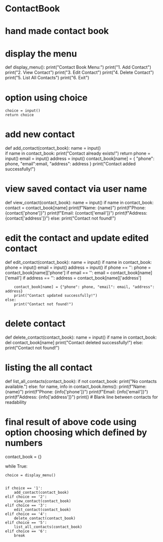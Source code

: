 # ContactBook
# hand made contact book
# display the menu
def display_menu():
    print("Contact Book Menu:")
    print("1. Add Contact")
    print("2. View Contact")
    print("3. Edit Contact")
    print("4. Delete Contact")
    print("5. List All Contacts")
    print("6. Exit")
# option using choice 
    choice = input()
    return choice
# add new contact 
def add_contact(contact_book):
    name = input()        
    if name in contact_book:
        print("Contact already exists!")
        return
    phone = input()
    email = input()
    address = input()
    contact_book[name] = {
        "phone": phone,
        "email":email,
        "address": address
    }
    print("Contact added successfully!")
    
# view saved contact via user name
def view_contact(contact_book):
    name = input()
    if name in contact_book:
        contact = contact_book[name]
        print(f"Name: {name}")
        print(f"Phone: {contact['phone']}")
        print(f"Email: {contact['email']}")
        print(f"Address: {contact['address']}")
    else:
        print("Contact not found!")
        
# edit the contact and update edited contact
def edit_contact(contact_book):
    name = input()
    if name in contact_book:
        phone = input()
        email = input()
        address = input()
        if phone == '':
            phone = contact_book[name]['phone']
        if email == '':
            email = contact_book[name]['email']
        if address == '':
            address = contact_book[name]['address']

        contact_book[name] = {"phone": phone, "email": email, "address": address}
        print("Contact updated successfully!")
    else:
        print("Contact not found!")
# delete contact 
def delete_contact(contact_book):
    name = input()
    if name in contact_book:
        del contact_book[name]
        print("Contact deleted successfully!")
    else:
        print("Contact not found!")

# listing the all contact
def list_all_contacts(contact_book):
    if not contact_book:
        print("No contacts available.")
    else:
        for name, info in contact_book.items():
            print(f"Name: {name}")
            print(f"Phone: {info['phone']}")
            print(f"Email: {info['email']}")
            print(f"Address: {info['address']}")
            print() # Blank line between contacts for readability
            
# final result of above code using option choosing which defined by numbers
contact_book = {}

while True:
    
    choice = display_menu()

    
    if choice == '1':
        add_contact(contact_book)
    elif choice == '2':
        view_contact(contact_book)
    elif choice == '3':
        edit_contact(contact_book)
    elif choice == '4':
        delete_contact(contact_book)
    elif choice == '5':
        list_all_contacts(contact_book)
    elif choice == '6':
        break
